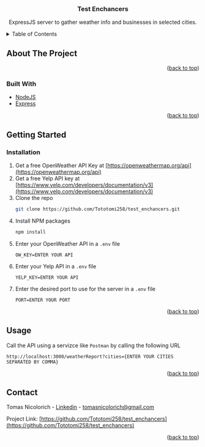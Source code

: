 <div id="top"></div>
<!--
*** Thanks for checking out the Best-README-Template. If you have a suggestion
*** that would make this better, please fork the repo and create a pull request
*** or simply open an issue with the tag "enhancement".
*** Don't forget to give the project a star!
*** Thanks again! Now go create something AMAZING! :D
-->

<!-- PROJECT SHIELDS -->
<!--
*** I'm using markdown "reference style" links for readability.
*** Reference links are enclosed in brackets [ ] instead of parentheses ( ).
*** See the bottom of this document for the declaration of the reference variables
*** for contributors-url, forks-url, etc. This is an optional, concise syntax you may use.
*** https://www.markdownguide.org/basic-syntax/#reference-style-links
-->

<!-- PROJECT LOGO -->
<br />
<div align="center">

<h3 align="center">Test Enchancers</h3>

  <p align="center">
    ExpressJS server to gather weather info and businesses in selected cities.
  </p>
</div>

<!-- TABLE OF CONTENTS -->
<details>
  <summary>Table of Contents</summary>
  <ol>
    <li>
      <a href="#about-the-project">About The Project</a>
      <ul>
        <li><a href="#built-with">Built With</a></li>
      </ul>
    </li>
    <li>
      <a href="#getting-started">Getting Started</a>
      <ul>
        <li><a href="#installation">Installation</a></li>
      </ul>
    </li>
    <li><a href="#usage">Usage</a></li>
    <li><a href="#contact">Contact</a></li>
  </ol>
</details>

<!-- ABOUT THE PROJECT -->

## About The Project

<p align="right">(<a href="#top">back to top</a>)</p>

### Built With

- [NodeJS](https://nodejs.org/)
- [Express](https://expressjs.com/)

<p align="right">(<a href="#top">back to top</a>)</p>

<!-- GETTING STARTED -->

## Getting Started

### Installation

1. Get a free OpenWeather API Key at [https://openweathermap.org/api](https://openweathermap.org/api)
2. Get a free Yelp API key at [https://www.yelp.com/developers/documentation/v3](https://www.yelp.com/developers/documentation/v3)
3. Clone the repo
   ```sh
   git clone https://github.com/Tototomi258/test_enchancers.git
   ```
4. Install NPM packages
   ```sh
   npm install
   ```
5. Enter your OpenWeather API in a `.env` file
   ```env
   OW_KEY=ENTER YOUR API
   ```
6. Enter your Yelp API in a `.env` file
   ```env
   YELP_KEY=ENTER YOUR API
   ```
7. Enter the desired port to use for the server in a `.env` file
   ```env
   PORT=ENTER YOUR PORT
   ```

<p align="right">(<a href="#top">back to top</a>)</p>

<!-- USAGE EXAMPLES -->

## Usage

Call the API using a servizce like `Postman` by calling the following URL

```
http://localhost:3000/weatherReport?cities={ENTER YOUR CITIES SEPARATED BY COMMA}
```

<p align="right">(<a href="#top">back to top</a>)</p>

<!-- CONTACT -->

## Contact

Tomas Nicolorich - [Linkedin](https://linkedin.com/in/tomas-nicolorich) - tomasnicolorich@gmail.com

Project Link: [https://github.com/Tototomi258/test_enchancers](https://github.com/Tototomi258/test_enchancers)

<p align="right">(<a href="#top">back to top</a>)</p>
